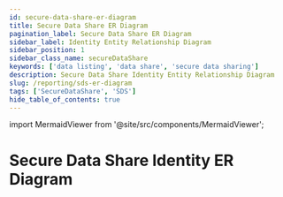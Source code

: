 ```yaml
---
id: secure-data-share-er-diagram
title: Secure Data Share ER Diagram
pagination_label: Secure Data Share ER Diagram
sidebar_label: Identity Entity Relationship Diagram
sidebar_position: 1
sidebar_class_name: secureDataShare
keywords: ['data listing', 'data share', 'secure data sharing']
description: Secure Data Share Identity Entity Relationship Diagram
slug: /reporting/sds-er-diagram
tags: ['SecureDataShare', 'SDS']
hide_table_of_contents: true
---
```


import MermaidViewer from '@site/src/components/MermaidViewer';

# Secure Data Share Identity ER Diagram

<MermaidViewer diagram='erDiagram
    IDENTITY_ACCOUNTS {
        text TENANT_ID "Unique Id for an Organization tenant"
        text ID PK "unique ID of the identity this account is correlated to"
        text DISPLAY_NAME "Human-readable display name of the object"
        timestamp_ntz CREATED_DATE "date when the Identity was created"
        timestamp_ntz UPDATED_DATE "date when the identity was modified"
        text ACCOUNT_ID PK "unique ID of the account"
        text NATIVE_IDENTITY "unique ID of the account generated by the source system"
        text ACCOUNT_DISPLAY_NAME "Human-readable display name of the Account"
        text ACCOUNT_STATUS "State of the Account. can be one of disabled, enabled and locked"
        text SOURCE_ID "unique ID of the source this account belongs to"
        text SOURCE_DISPLAY_NAME "display name of the source this account belongs to"
        text SOURCE_TYPE "Type of the Source Ex: Azure Active Directory, Okta etc."
        timestamp_ltz SYNC_DATE "When the row is last synced"
    }
    IDENTITY_ENTITLEMENTS {
        text TENANT_ID "Unique Id for an Organization tenant"
        text ID PK "Unique Id for the identity"
        timestamp_ntz CREATED_DATE "date when the Identity was created"
        timestamp_ntz UPDATED_DATE "date when the identity was modified"
        text ENTITLEMENT_ID PK "unique ID of the entitlement"
        text SOURCE_ID "source the entitlement belongs to"
        text ENTITLEMENT_ATTRIBUTE "entitlement attribute name"
        text ENTITLEMENT_VALUE "value of the entitlement attribute"
        timestamp_ltz SYNC_DATE "When the row is last synced"
    }
    IDENTITY {
        text TENANT_ID "Unique Id for an Organization tenant"
        text ID PK "Unique Id for the identity"
        text NAME "Name of the Object"
        timestamp_ntz CREATED_DATE "date when the identity was created"
        timestamp_ntz UPDATED_DATE "date when the identity was modified"
        timestamp_ntz DELETED_DATE "date when the identity was deleted"
        text DISPLAY_NAME "Human-readable display name of the object"
        text JOB_TITLE "Job Title assigned to the Identity"
        text LOCATION "Location of the Identity"
        text LOCATION_CODE "Location code of the Identity"
        text DEPARTMENT "Department of the identity"
        text EMAIL "The email address of the identity"
        text MANAGER "manager of the identity"
        text LIFECYCLE_STATE "name of the lifecycle state Ex: Active, leaver, dormant etc."
        text IDENTITY_STATE "State of the Identity. Can be one of ACTIVE, INACTIVE_SHORT_TERM and INACTIVE_LONG_TERM"
        timestamp_ntz SYNC_DATE "When the row is last synced"
    }
    IDENTITY_ROLES {
        text TENANT_ID "Unique Id for an Organization tenant"
        text ID PK "Unique Id for the identity"
        text DISPLAY_NAME "Human-readable display name of the object"
        timestamp_ntz CREATED_DATE "date when the Identity was created"
        timestamp_ntz UPDATED_DATE "date when the identity was modified"
        text ROLE_ID PK "Unique Id for the Role"
        text ROLE_NAME "Name of the Role Object"
        text ROLE_DISPLAY_NAME "Human-readable display name of the role"
        timestamp_ntz SYNC_DATE "When the row is last synced"
    }
    IDENTITY_ACCESS_PROFILES {
        text TENANT_ID "Unique Id for an Organization tenant"
        text ID PK "Unique Id for the identity"
        text DISPLAY_NAME "Human-readable display name of the object"
        timestamp_ntz CREATED_DATE "date when the Identity was created"
        timestamp_ntz UPDATED_DATE "date when the identity was modified"
        text ACCESS_PROFILE_ID PK "Unique Id for the Access Profile"
        text ACCESS_PROFILE_NAME "Name of the Access Profile Object"
        text ACCESS_PROFILE_DISPLAY_NAME "Human-readable display name of the Access Profile"
        timestamp_ntz SYNC_DATE "When the row is last synced"
    }
    IDENTITY_APPS {
        text TENANT_ID "Unique Id for an Organization tenant"
        text ID PK "Unique Id for the identity"
        text DISPLAY_NAME "Human-readable display name of the object"
        timestamp_ntz CREATED_DATE "date when the Identity was created"
        timestamp_ntz UPDATED_DATE "date when the identity was modified"
        text APP_ID PK "Unique Id for the APP"
        text APP_DISPLAY_NAME "Human-readable display name of the APP"
        timestamp_ntz SYNC_DATE "When the row is last synced"
    }
    IDENTITY_ATTRIBUTES {
        text TENANT_ID "Unique Id for an Organization tenant"
        text ID PK "Unique Id for the identity"
        text ATTRIBUTE_NORMAL_NAME "Name that can be used in a generic way"
        text ATTRIBUTE_NAME "Actual name of the attribute"
        text ATTRIBUTE_DISPLAY_NAME "Human-readable display name of the object"
        text ATTRIBUTE_VALUE "Value for the corresponding attribute"
        text ATTRIBUTE_TYPE "Data Type of the attribute"
        timestamp_ntz UPDATED_DATE "date when the object was modified"
        timestamp_ltz SYNC_DATE "When the row is last synced"
    }
    ACCESS_PROFILE {
        text TENANT_ID "Unique Id for an Organization tenant"
        text ID "Unique Id for the Access Profile"
        text NAME "Name of the object in ISC"
        text DISPLAY_NAME "Human-readable display name of the object"
        text DESCRIPTION "Description of the object"
        timestamp_ntz CREATED_DATE "date when the object was created"
        timestamp_ntz UPDATED_DATE "date when the object was modified"
        timestamp_ntz DELETED_DATE "date when the object was deleted"
        text SOURCE_ID "Unique Id of the source or application"
        boolean IS_ASSIGNABLE "To check if the object can be assigned to an Identity"
        array ENTITLEMENTS "List of entitlements associated with the Access Profile"
        text OWNER_IDENTITY_ID "Identity that owns the object"
        timestamp_ltz SYNC_DATE "When the row is last synced"
    }
    ACCESS_REQUEST {
        text TENANT_ID "Unique Id for an Organization tenant"
        text ID "Unique Id for the Access Profile"
        text NAME "Name of the object in ISC"
        timestamp_ntz CREATED_DATE "date when the object was created"
        timestamp_ntz UPDATED_DATE "date when the object was modified"
        timestamp_ntz DELETED_DATE "date when the object was deleted"
        text TARGET_ID "Identity ID whose access is getting updated"
        text REQUESTER_ID "Identity ID who raised this access request"
        timestamp_ntz END_DATE "date when the access request was completed"
        text EXECUTION_STATUS "Execution status at ISC Ex: Completed, Terminated etc."
        text COMPLETION_STATUS "Completion status Ex: Success, Failure etc."
        text PRIORITY "one of low, Normal and high"
        text TYPE " type of access item or Identity items requested"
        timestamp_ltz SYNC_DATE "When the row is last synced"
    }
    CERTIFICATION {
        text TENANT_ID "Unique Id for an Organization tenant"
        text ID "Unique Id for the Certification"
        text NAME "Name of the object in ISC"
        timestamp_ntz CREATED_DATE "date when the object was created"
        timestamp_ntz DELETED_DATE "date when the object was deleted"
        text SOURCE_ID "Unique Id of the source or application"
        text SIGNER_ID "Signer  assigned to the certification"
        text MANAGER_ID "Manager - reviewing the certification"
        text CAMPAIGN_ID "Campaign the certification is Spawned from"
        text ORIGINAL_CERTIFICATION_ID "original certification before reassignment"
        boolean COMPLETE "Status of the certification"
        text PHASE "Current Phase like Active, Staged ,end etc."
        boolean IS_BULK_REASSIGNMENT "Whether the certification is part of a bulk reassignment"
        timestamp_ntz DUE_DATE "when the certification needs to be reviewed"
        timestamp_ntz SIGNED_DATE "when the certification was actually signed"
        timestamp_ntz FINISHED_DATE "when the certification was actually finished"
        timestamp_ntz EXPIRATION_DATE "When the certification will expire"
        timestamp_ltz SYNC_DATE "When the row is last synced"
    }
    ENTITLEMENT {
        text TENANT_ID "Unique Id for an Organization tenant"
        text ID "Unique Id for the Entitlement"
        text DISPLAY_NAME "Human-readable display name of the object"
        text DESCRIPTION "Description of the object"
        timestamp_ntz DELETED_DATE "date when the enitlement was deleted from the source"
        text SOURCE_ID "Unique Id of the source or application"
        text ATTRIBUTE "Attribute name that defines the entitlement"
        text VALUE "Value of the attribute"
        text TYPE "Group, customRole, PermissionSet etc."
        text IS_REQUESTABLE "To check if the object can be requested by other access items"
        text OWNER_IDENTITY_ID "Identity that owns the object"
        timestamp_ltz SYNC_DATE "When the row is last synced"
    }
    ROLE {
        text TENANT_ID "Unique Id for an Organization tenant"
        text ID "Unique Id for the Role"
        text NAME "Name of the object in ISC"
        timestamp_ntz CREATED_DATE "date when the object was created"
        timestamp_ntz UPDATED_DATE "date when the object was modified"
        timestamp_ntz DELETED_DATE "date when the object was deleted"
        text DISPLAY_NAME "Human-readable display name of the object"
        text DESCRIPTION "Description of the object"
        boolean IS_ASSIGNABLE "To check if the object can be assigned to an Identity"
        array INHERITING_ROLES "List of Inheriting roles"
        array ACCESS_PROFILES "List of Access Profiles associated with the Role"
        array ENTITLEMENTS "List of entitlements associated with the Role"
        text OWNER_IDENTITY_ID "Identity that owns the object"
        timestamp_ltz SYNC_DATE "When the row is last synced"
    }
    CERTIFICATION_ITEM {
        text TENANT_ID "Unique Id for an Organization tenant"
        text ID "Unique Id for the certification item"
        timestamp_ntz CREATED_DATE "date when the object was created"
        timestamp_ntz UPDATED_DATE "date when the object was modified"
        timestamp_ntz DELETED_DATE "date when the object was deleted"
        text IDENTITY_ID "Identity to which the access is reviewed for"
        text REVIEWER_ID "Identity who is reviewing the access"
        text ENTITLEMENT_ID "Entitlement that is being reviewed"
        text ROLE_ID "Role that is being reviewed"
        text CERTIFICATION_ID "certification from where the item spawned"
        text ACCOUNT_ID "Account corresponding to the Identity"
        text SOURCE_ID "source or application related to account/entitlement"
        text REVIEWED_ID "Who actually reviewed the access item"
        text REVIEWED_TYPE "What type of access item was reviewed Ex: Account, Role, Entitlement etc."
        text TYPE "Type of certification item Ex: Bundle, Exception, Account Etc."
        text SUB_TYPE "Assocaited Sub_type for each of the type"
        timestamp_ntz COMPLETED_DATE "time the access item certification was completed"
        timestamp_ntz DECISION_DATE "time the decision was submitted on ISC"
        number APPROVED "Whether the item was approved(1) or rejected(0)"
        text STATUS "Status of the certification item"
        text DECISION "Decision taken by reviewer on the access item Ex: Approved, Mitigated, remediated etc."
        boolean BULK "decision made was part of bulk selection"
        boolean REMEDIATED "True when the decision was remediated"
        boolean PRIVILEGED "if any of the access items are privileged"
        text REMEDIATION_ACTION "Assocaited action on remediation"
        timestamp_ntz MITIGATION_EXPIRATION "Time when the decision to mitigate was set to expire"
        text NATIVE_IDENTITY "Identity from the source"
        text INSTANCE "instance"
        boolean ACCOUNT_ONLY "if only account is reviewed without any access items"
        boolean NEW_ACCESS "if the access item is new"
        text POLICY_NAME "Policy if any"
        text CONSTRAINT_NAME "Constraint if any"
        timestamp_ltz SYNC_DATE "When the row is last synced"
    }
    IDENTITY_REQUEST_ITEM {
        text TENANT_ID "Unique Id for an Organization tenant"
        text IDENTITY_REQUEST_ITEM_ID "Unique Id for the identity request item"
        text IDENTITY_REQUEST_ITEM_DISPLAY_NAME "Human-readable display name of the object"
        text IDENTITY_REQUEST_ITEM_NAME "Name of the access item or account"
        text IDENTITY_REQUEST_ITEM_VALUE "Value of corresponding access item or account"
        text OPERATION "What type of operation was performed on the Identity or account"
        number APPROVED "Whether the item was approved(1) or rejected(0)"
        number REJECTED "Whether the item was approved(1) or rejected(0)"
        text PROVISIONING_STATE "Provisioning state Ex: Committed, Pending etc."
        text EXPANSION_CAUSE "Role or ProvisioningPolicy that gets added"
        number RETRIES "Number of retries"
        timestamp_ntz IDENTITY_REQUEST_ITEM_START_DATE "date request has started"
        timestamp_ntz IDENTITY_REQUEST_ITEM_END_DATE "date request has ended"
        timestamp_ntz IDENTITY_REQUEST_ITEM_CREATED_DATE "Initial date when the item is created"
        text APPROVER_ID "Identity ID who approved the item"
        text INSTANCE "specific instance where the account exists"
        text NATIVE_IDENTITY "Identity from the source"
        text ACCESS_REQUEST_ID "unique identifier of the access request"
        text SOURCE_ID "Unique Id of the source or application"
        text ENTITLEMENT_ID "Unique Id for the Entitlement"
        text ROLE_ID "Unique Id for the Role"
        text PROVISIONING_ENGINE "Source or connector used to provision"
        timestamp_ltz SYNC_DATE "When the row is last synced"
    }
    SOURCE {
        text TENANT_ID "Unique Id for an Organization tenant"
        text ID "Unique Id for the Source or application"
        text NAME "Name of the Source or application"
        timestamp_ntz DELETED_DATE "date when the object was deleted"
        text DISPLAY_NAME "Human-readable display name of the object"
        text TYPE "Type of the Source or Application"
        text CONNECTOR "Connector from where the source is created"
        timestamp_ltz SYNC_DATE "When the row is last synced"
    }
    IDENTITY ||--|{ IDENTITY_ACCOUNTS: "has and owns"
    IDENTITY ||--o{ IDENTITY_ENTITLEMENTS: "associated to and owns"
    IDENTITY ||--o{ IDENTITY_ROLES: "associated to and owns"
    IDENTITY ||--o{ IDENTITY_ACCESS_PROFILES: "associated to and owns"
    IDENTITY ||--o{ IDENTITY_APPS: "assocaited with"
    IDENTITY ||--|{ IDENTITY_ATTRIBUTES: "is explained by"
    ACCESS_PROFILE ||--o{ IDENTITY_ACCESS_PROFILES: "associated to"
    ACCESS_PROFILE }o--|| IDENTITY: "Owned by"
    ENTITLEMENT ||--o{ ACCESS_PROFILE: "assocaited with"
    ENTITLEMENT ||--o{ IDENTITY_ENTITLEMENTS: "associated to"
    ENTITLEMENT }o--|| IDENTITY: "Owned by"
    ENTITLEMENT ||--o{ ROLE: "assocaited with"
    ROLE ||--o{ IDENTITY_ROLES: "associated to"
    ROLE }o--|| IDENTITY: "Owned by"
    ACCESS_REQUEST ||--|| IDENTITY: "contains - requested by and for"
    CERTIFICATION ||--|{ IDENTITY: "contains"
    CERTIFICATION_ITEM ||--|| IDENTITY: "contains"
    CERTIFICATION_ITEM ||--o| ROLE: "contains"
    CERTIFICATION_ITEM ||--o| ENTITLEMENT: "contains"
    CERTIFICATION ||--|{ CERTIFICATION_ITEM: "contains"
    IDENTITY_REQUEST_ITEM ||--|| IDENTITY: "contains - requested for, reviewed or approved by"
    IDENTITY_REQUEST_ITEM ||--o| ROLE: "contains - add or remove"
    IDENTITY_REQUEST_ITEM ||--o| ENTITLEMENT: "contains - add or remove"
    ACCESS_REQUEST ||--|{ IDENTITY_REQUEST_ITEM: "contains"
    SOURCE ||--|{ IDENTITY_ACCOUNTS: "contains"
    SOURCE ||--|{ ENTITLEMENT: "contains"
    '></MermaidViewer>
